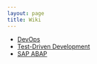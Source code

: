 ```yaml
---
layout: page
title: Wiki
---
```


- [DevOps](/devops)
- [Test-Driven Development](/tdd/)
- [SAP ABAP](/abap/)